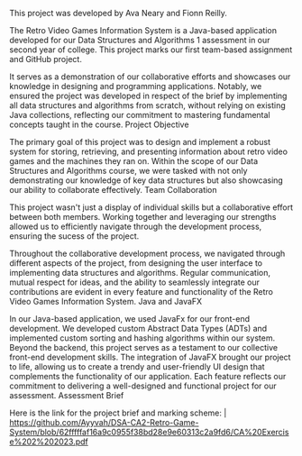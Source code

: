This project was developed by Ava Neary and Fionn Reilly.

The Retro Video Games Information System is a Java-based application developed for our Data Structures and Algorithms 1 assessment in our second year of college. This project marks our first team-based assignment and GitHub project.

It serves as a demonstration of our collaborative efforts and showcases our knowledge in designing and programming applications. Notably, we ensured the project was developed in respect of the brief by implementing all data structures and algorithms from scratch, without relying on existing Java collections, reflecting our commitment to mastering fundamental concepts taught in the course.
Project Objective

The primary goal of this project was to design and implement a robust system for storing, retrieving, and presenting information about retro video games and the machines they ran on. Within the scope of our Data Structures and Algorithms course, we were tasked with not only demonstrating our knowledge of key data structures but also showcasing our ability to collaborate effectively.
Team Collaboration

This project wasn't just a display of individual skills but a collaborative effort between both members. Working together and leveraging our strengths allowed us to efficiently navigate through the development process, ensuring the sucess of the project.

Throughout the collaborative development process, we navigated through different aspects of the project, from designing the user interface to implementing data structures and algorithms. Regular communication, mutual respect for ideas, and the ability to seamlessly integrate our contributions are evident in every feature and functionality of the Retro Video Games Information System.
Java and JavaFX

In our Java-based application, we used JavaFx for our front-end development. We developed custom Abstract Data Types (ADTs) and implemented custom sorting and hashing algorithms within our system. Beyond the backend, this project serves as a testament to our collective front-end development skills. The integration of JavaFX brought our project to life, allowing us to create a trendy and user-friendly UI design that complements the functionality of our application. Each feature reflects our commitment to delivering a well-designed and functional project for our assessment.
Assessment Brief

Here is the link for the project brief and marking scheme: | https://github.com/Ayyvah/DSA-CA2-Retro-Game-System/blob/62fffffaf16a9c0955f38bd28e9e60313c2a9fd6/CA%20Exercise%202%202023.pdf

